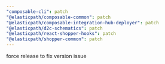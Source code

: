 ```yaml
---
"composable-cli": patch
"@elasticpath/composable-common": patch
"@elasticpath/composable-integration-hub-deployer": patch
"@elasticpath/d2c-schematics": patch
"@elasticpath/react-shopper-hooks": patch
"@elasticpath/shopper-common": patch
---
```


force release to fix version issue
